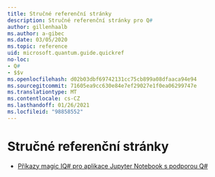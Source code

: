 ```yaml
---
title: Stručné referenční stránky
description: Stručné referenční stránky pro Q#
author: gillenhaalb
ms.author: a-gibec
ms.date: 03/05/2020
ms.topic: reference
uid: microsoft.quantum.guide.quickref
no-loc:
- Q#
- $$v
ms.openlocfilehash: d02b03dbf69742131cc75cb899a08dfaaca94e94
ms.sourcegitcommit: 71605ea9cc630e84e7ef29027e1f0ea06299747e
ms.translationtype: MT
ms.contentlocale: cs-CZ
ms.lasthandoff: 01/26/2021
ms.locfileid: "98858552"
---
```

# <a name="quick-reference-pages"></a>Stručné referenční stránky

* [Příkazy magic IQ# pro aplikace Jupyter Notebook s podporou Q#](xref:microsoft.quantum.guide.quickref.iqsharp)
